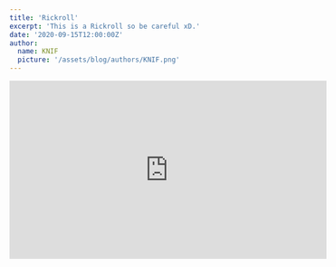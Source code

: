 ```yaml
---
title: 'Rickroll'
excerpt: 'This is a Rickroll so be careful xD.'
date: '2020-09-15T12:00:00Z'
author:
  name: KNIF
  picture: '/assets/blog/authors/KNIF.png'
---
```


<iframe title="YouTube" width="560" height="315" src="https://www.youtube.com/embed/dQw4w9WgXcQ?controls=0&autoplay=1" frameborder="0" allow="accelerometer; autoplay; clipboard-write; encrypted-media; gyroscope; picture-in-picture" allowfullscreen></iframe>
